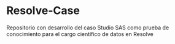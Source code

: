 # Resolve-Case
Repositorio con desarrollo del caso Studio SAS como prueba de conocimiento para el cargo científico de datos en Resolve
